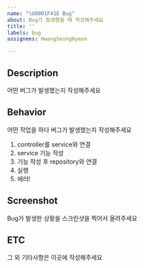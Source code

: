 ```yaml
---
name: "\U0001F41E Bug"
about: Bug가 발생했을 때 작성해주세요
title: ''
labels: bug
assignees: HwangSeungHyeon

---
```


## Description
어떤 버그가 발생했는지 작성해주세요

## Behavior
어떤 작업을 하다 버그가 발생했는지 작성해주세요

1. controller를 service와 연결
2. service 기능 작성
3. 기능 작성 후 repository와 연결
4. 실행
5. 에러!

## Screenshot
Bug가 발생한 상황을 스크린샷을 찍어서 올려주세요

## ETC
그 외 기타사항은 이곳에 작성해주세요
